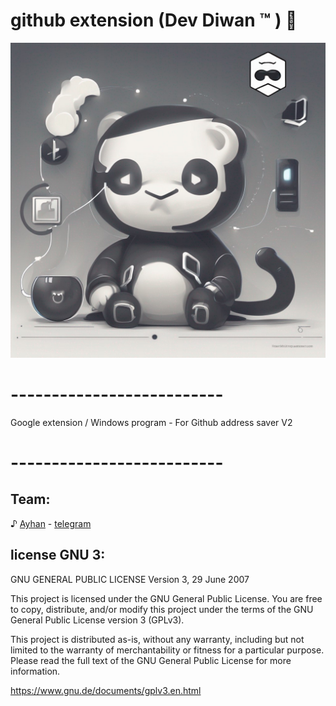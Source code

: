 # github extension (Dev Diwan ™ ) 🍃

<img alt="" src="git.png"
     width="630" />

# -------------------------- 





 Google extension / Windows program - For Github address saver 
 V2 




 
# -------------------------- 

 
## Team:  
♪ [Ayhan](https://ayhan-dev.dev) - [telegram](https://t.me/ayhan_gy)

 
 ## license GNU 3:

GNU GENERAL PUBLIC LICENSE
Version 3, 29 June 2007

This project is licensed under the GNU General Public License. You are free to copy, distribute, and/or modify this project under the terms of the GNU General Public License version 3 (GPLv3).

This project is distributed as-is, without any warranty, including but not limited to the warranty of merchantability or fitness for a particular purpose. Please read the full text of the GNU General Public License for more information.

https://www.gnu.de/documents/gplv3.en.html
